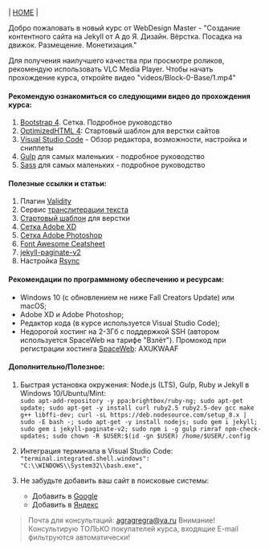 | [HOME](https://github.com/vik-vavilikhin/vik-vavilikhin.github.io) |  

Добро пожаловать в новый курс от WebDesign Master - "Создание контентного сайта на Jekyll от А до Я. Дизайн. Вёрстка. Посадка на движок. Размещение. Монетизация."  

Для получения наилучшего качества при просмотре роликов, рекомендую использовать VLC Media Player. Чтобы начать прохождение курса, откройте видео "videos/Block-0-Base/1.mp4"  

#### Рекомендую ознакомиться со следующими видео до прохождения курса:
1. [Bootstrap 4](https://youtu.be/2JMMnNOhDoc). Сетка. Подробное руководство  
2. [OptimizedHTML 4](https://youtu.be/lOXz0ZYuTqI): Стартовый шаблон для верстки сайтов  
3. [Visual Studio Code](https://youtu.be/8CTJUo8_Dak) - Обзор редактора, возможности, настройка и сниппеты  
4. [Gulp](https://youtu.be/vW51JUVT66w) для самых маленьких - подробное руководство  
5. [Sass](https://youtu.be/H4cG4tbc-xQ) для самых маленьких - подробное руководство  

#### Полезные ссылки и статьи:
1. Плагин [Validity](https://chrome.google.com/webstore/detail/validity/bbicmjjbohdfglopkidebfccilipgeif)  
2. Сервис [транслитерации текста](https://www.seowind.ru/servis-transliteracii-urlov/)  
3. [Стартовый шаблон](https://github.com/agragregra/OptimizedHTML-4) для верстки  
4. [Сетка Adobe XD](https://yadi.sk/d/SA2MVvrqqXMkE)  
5. [Сетка Adobe Photoshop](https://yadi.sk/d/jI23eWQYfCfMN)  
6. [Font Awesome Ceatsheet](https://fontawesome.com/cheatsheet)  
7. [jekyll-paginate-v2](https://github.com/sverrirs/jekyll-paginate-v2/)  
5. Настройка [Rsync](http://webdesign-master.ru/blog/tools/2017-06-13-gulp-rsync.html)  

#### Рекомендации по программному обеспечению и ресурсам:
+ Windows 10 (с обновлением не ниже Fall Creators Update) или macOS;
+ Adobe XD и Adobe Photoshop;
+ Редактор кода (в курсе используется Visual Studio Code);
+ Недорогой хостинг на 2-3Гб с поддержкой SSH (автором используется SpaceWeb на тарифе "Взлёт").
	Промокод при регистрации хостинга [SpaceWeb](https://sweb.ru): AXUKWAAF

#### Дополнительно/Полезное:
1. Быстрая установка окружения: Node.js (LTS), Gulp, Ruby и Jekyll в Windows 10/Ubuntu/Mint:  
`sudo apt-add-repository -y ppa:brightbox/ruby-ng; sudo apt-get update; sudo apt-get -y install curl ruby2.5 ruby2.5-dev gcc make g++ libffi-dev; curl -sL https://deb.nodesource.com/setup_8.x | sudo -E bash -; sudo apt-get -y install nodejs; sudo gem i jekyll; sudo gem i jekyll-paginate-v2; sudo npm i -g gulp rimraf npm-check-updates; sudo chown -R $USER:$(id -gn $USER) /home/$USER/.config`

2. Интеграция терминала в Visual Studio Code:
`"terminal.integrated.shell.windows": "C:\\WINDOWS\\System32\\bash.exe",`

3. Не забудьте добавить ваш сайт в поисковые системы:
	- Добавить в [Google](https://www.google.com/webmasters/)  
	- Добавить в [Яндекс](https://webmaster.yandex.ru/sites/add/)

> Почта для консультаций: agragregra@ya.ru
> Внимание! Консультирую ТОЛЬКО покупателей курса, входящие E-mail фильтруются автоматически!
